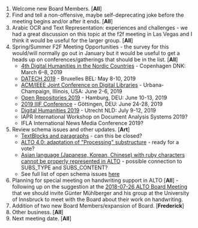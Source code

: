 1. Welcome new Board Members. [**All**]
2. Find and tell a non-offensive, maybe self-deprecating joke before the meeting begins and/or after it ends. [**All**]
3. Arabic OCR and Text Representation: experiences and challenges - we had a great discussion on this topic at the f2f meeting in Las Vegas and I think it would be useful for the larger group. [**All**]
4. Spring/Summer F2F Meeting Opportunities - the survey for this would/will normally go out in January but it would be useful to get a heads up on conferences/gatherings that should be in the list. [**All**]
   * [4th Digital Humanities in the Nordic Countries](https://cst.dk/DHN2019/DHN2019.html) - Copenhagen DNK: March 6–8, 2019
   * [DATECH 2019](http://openpreservation.org/event/datech-2019) - Bruxelles BEL: May 8-10, 2019
   * [ACM/IEEE Joint Conference on Digital Libraries](http://2019.jcdl.org) - Urbana-Champaign, Illinois, USA: June 2-6, 2019
   * [Open Repositories 2019](https://or2019.blogs.uni-hamburg.de) - Hamburg, DEU: June 10-13, 2019 
   * [2019 IIIF Conference](https://iiif.io/event/2019/goettingen/) - Göttingen, DEU: June 24-28, 2019
   * [Digital Humanities 2019](https://dh2019.adho.org) - Utrecht NLD: July 9-12, 2019
   * IAPR International Workshop on Document Analysis Systems 2019?
   * IFLA International News Media Conference 2019?
5. Review schema issues and other updates. [**Art**]
   * [TextBlocks and paragraphs](https://github.com/altoxml/schema/issues/53)  - can this be closed?
   * [ALTO 4.0: adaptation of "Processing" substructure](https://github.com/altoxml/schema/issues/52) - ready for a vote?
   * [Asian language (Japanese, Korean, Chinese) with ruby characters cannot be properly represented in ALTO](https://github.com/altoxml/schema/issues/51) - possible connection to SUBS_TYPE and SUBS_CONTENT?
   * See full list of open schema issues [here](https://github.com/altoxml/schema/issues)
6. Planning for special meeting on handwriting support in ALTO [**All**] - following up on the suggestion at the [2018-07-26 ALTO Board Meeting](https://github.com/altoxml/board/blob/gh-pages/minutes/2018-07-26%20ALTO%20Board%20Meeting%20Minutes.md) that we should invite Günter Mühlberger and his group at the University of Innsbruck to meet with the Board about their work on handwriting.
7. Addition of two new Board Members/expansion of Board. [**Frederick**]
8. Other business. [**All**]
9. Next meeting date. [**All**]

